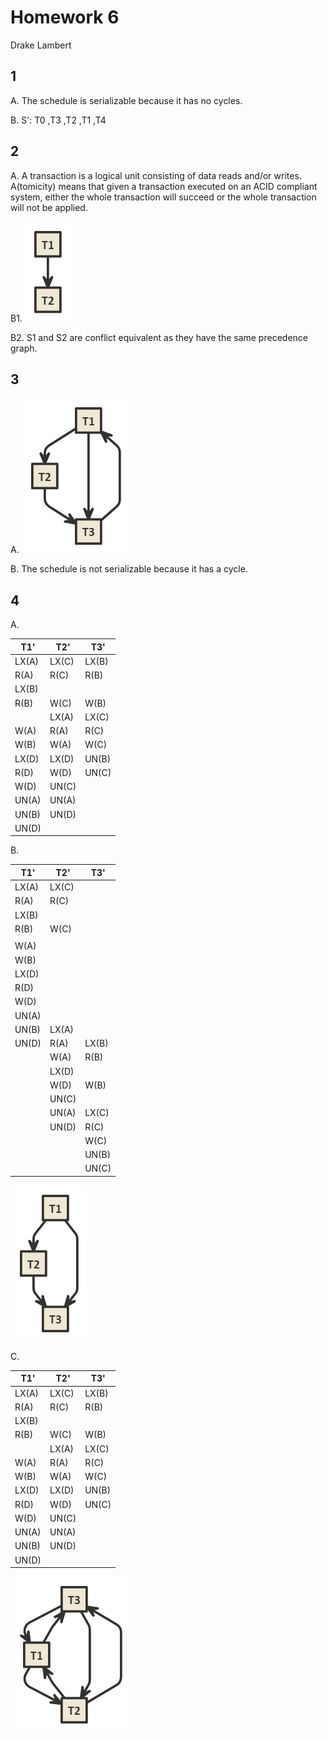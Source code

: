 # Homework 6

Drake Lambert

## 1

A. The schedule is serializable because it has no cycles.

B. S': T0 ,T3 ,T2 ,T1 ,T4

## 2

A. A transaction is a logical unit consisting of data reads and/or writes. A(tomicity) means that given a transaction executed on an ACID compliant system, either the whole transaction will succeed or the whole transaction will not be applied.

B1. ![2b1](./2b1.png)

B2. S1 and S2 are conflict equivalent as they have the same precedence graph.

## 3

A. ![3a](./3a.png)

B. The schedule is not serializable because it has a cycle.

## 4

A.

| T1'   | T2'   | T3'
| ---   | ---   | ---
| LX(A) | LX(C) | LX(B)
| R(A)  | R(C)  | R(B)
| LX(B) |       |
| R(B)  | W(C)  | W(B)
|       | LX(A) | LX(C)
| W(A)  | R(A)  | R(C)
| W(B)  | W(A)  | W(C)
| LX(D) | LX(D) | UN(B)
| R(D)  | W(D)  | UN(C)
| W(D)  | UN(C) |
| UN(A) | UN(A) |
| UN(B) | UN(D) |
| UN(D) |       |

B.

| T1'   | T2'   | T3'
| ---   | ---   | ---
| LX(A) | LX(C) |
| R(A)  | R(C)  |
| LX(B) |       |
| R(B)  | W(C)  |
|       |       |
| W(A)  |       |
| W(B)  |       |
| LX(D) |       |
| R(D)  |       |
| W(D)  |       |
| UN(A) |       |
| UN(B) | LX(A) |
| UN(D) | R(A)  | LX(B)
|       | W(A)  | R(B)
|       | LX(D) |
|       | W(D)  | W(B)
|       | UN(C) |
|       | UN(A) | LX(C)
|       | UN(D) | R(C)
|       |       | W(C)
|       |       | UN(B)
|       |       | UN(C)

![4b](./4b.png)

C.

| T1'   | T2'   | T3'
| ---   | ---   | ---
| LX(A) | LX(C) | LX(B)
| R(A)  | R(C)  | R(B)
| LX(B) |       |
| R(B)  | W(C)  | W(B)
|       | LX(A) | LX(C)
| W(A)  | R(A)  | R(C)
| W(B)  | W(A)  | W(C)
| LX(D) | LX(D) | UN(B)
| R(D)  | W(D)  | UN(C)
| W(D)  | UN(C) |
| UN(A) | UN(A) |
| UN(B) | UN(D) |
| UN(D) |       |

![4c](./4c.png)